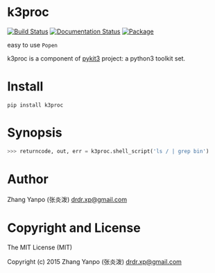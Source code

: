 # k3proc

[![Build Status](https://travis-ci.com/pykit3/k3proc.svg?branch=master)](https://travis-ci.com/pykit3/k3proc)
[![Documentation Status](https://readthedocs.org/projects/k3proc/badge/?version=stable)](https://k3proc.readthedocs.io/en/stable/?badge=stable)
[![Package](https://img.shields.io/pypi/pyversions/k3proc)](https://pypi.org/project/k3proc)

easy to use `Popen`

k3proc is a component of [pykit3] project: a python3 toolkit set.


# Install

```
pip install k3proc
```

# Synopsis

```python
>>> returncode, out, err = k3proc.shell_script('ls / | grep bin')

```

#   Author

Zhang Yanpo (张炎泼) <drdr.xp@gmail.com>

#   Copyright and License

The MIT License (MIT)

Copyright (c) 2015 Zhang Yanpo (张炎泼) <drdr.xp@gmail.com>


[pykit3]: https://github.com/pykit3